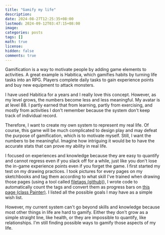 ```yaml
---
title: "Gamify my life"
description: 
date: 2024-08-27T12:25:35+08:00
lastmod: 2024-09-12T03:47:15+08:00
image: 
categories: posts
tags: []
math: true
license: 
hidden: false
comments: true
---
```


Gamification is a way to motivate people by adding game elements to activities. A great example is Habitica, which gamifies habits by turning life tasks into an RPG. Players complete daily tasks to gain experience points and buy new equipment to attack monsters. 

I have used Habitica for a years and I really love this concept. However, as my level grows, the numbers become less and less meaningful. My avatar is at level 88.  I partly earned that from learning, partly from exercising, and mostly from activities I don't remember because the system don't keep track of individual record.

Therefore, I want to create my own system to represent my real life. Of course, this game will be much complicated to design play and may defeat the purpose of gamification, which is to motivate myself. Still, I want the numbers to be meaningful. Imagine how intriguing it would be to have the accurate stats that can prove my ability in real life.

I focused on experiences and knowledge because they are easy to quantify and cannot regress even if you slack off for a while, just like you don't lose the in-game experience points even if you forget the game. I first started my test on my drawing practices. I took pictures for every pages on my sketchbooks and tag them according to what skill I've trained when drawing those pages (using a tool called [filetags (github)](https://github.com/novoid/filetags)), I wrote code to automatically count the tags and convert them as progress bars on [this page (class Painter)](https://evthron.github.io/en/skill/painter/). I listed all the possible goals I may have as a simple wish list.

However, my current system can't go beyond skills and knowledge because most other things in life are hard to gamify. Either they don't grow as a simple straight line, like health, or they are impossible to quantify, like relationships. I'm still finding possible ways to gamify those aspects of my life.

